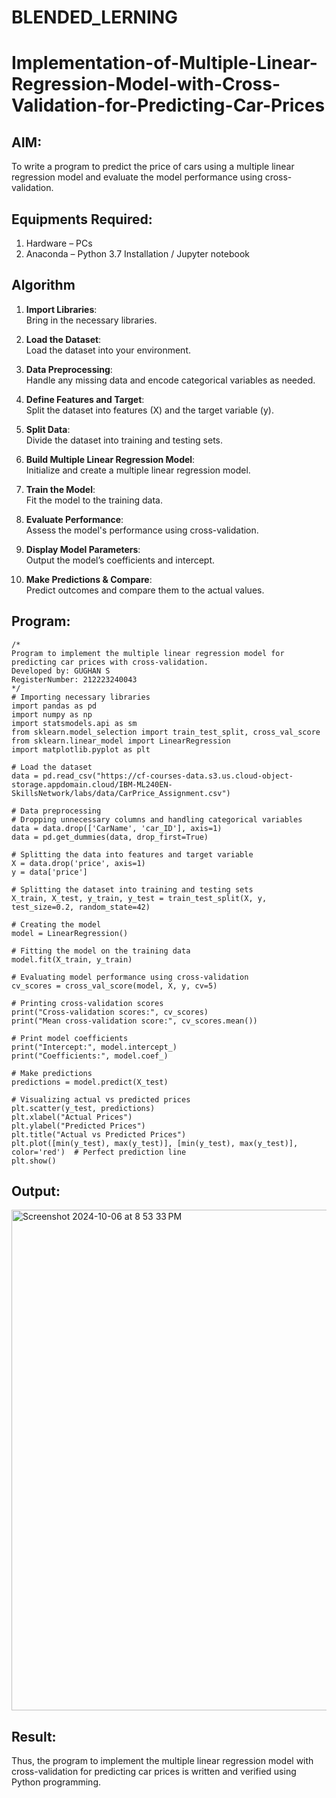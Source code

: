# BLENDED_LERNING
# Implementation-of-Multiple-Linear-Regression-Model-with-Cross-Validation-for-Predicting-Car-Prices

## AIM:
To write a program to predict the price of cars using a multiple linear regression model and evaluate the model performance using cross-validation.

## Equipments Required:
1. Hardware – PCs
2. Anaconda – Python 3.7 Installation / Jupyter notebook

## Algorithm
1. **Import Libraries**:  
   Bring in the necessary libraries.

2. **Load the Dataset**:  
   Load the dataset into your environment.

3. **Data Preprocessing**:  
   Handle any missing data and encode categorical variables as needed.

4. **Define Features and Target**:  
   Split the dataset into features (X) and the target variable (y).

5. **Split Data**:  
   Divide the dataset into training and testing sets.

6. **Build Multiple Linear Regression Model**:  
   Initialize and create a multiple linear regression model.

7. **Train the Model**:  
   Fit the model to the training data.

8. **Evaluate Performance**:  
   Assess the model's performance using cross-validation.

9. **Display Model Parameters**:  
   Output the model’s coefficients and intercept.

10. **Make Predictions & Compare**:  
    Predict outcomes and compare them to the actual values. 

## Program:
```
/*
Program to implement the multiple linear regression model for predicting car prices with cross-validation.
Developed by: GUGHAN S
RegisterNumber: 212223240043
*/
# Importing necessary libraries
import pandas as pd
import numpy as np
import statsmodels.api as sm
from sklearn.model_selection import train_test_split, cross_val_score
from sklearn.linear_model import LinearRegression
import matplotlib.pyplot as plt

# Load the dataset
data = pd.read_csv("https://cf-courses-data.s3.us.cloud-object-storage.appdomain.cloud/IBM-ML240EN-SkillsNetwork/labs/data/CarPrice_Assignment.csv")

# Data preprocessing
# Dropping unnecessary columns and handling categorical variables
data = data.drop(['CarName', 'car_ID'], axis=1)
data = pd.get_dummies(data, drop_first=True)

# Splitting the data into features and target variable
X = data.drop('price', axis=1)
y = data['price']

# Splitting the dataset into training and testing sets
X_train, X_test, y_train, y_test = train_test_split(X, y, test_size=0.2, random_state=42)

# Creating the model
model = LinearRegression()

# Fitting the model on the training data
model.fit(X_train, y_train)

# Evaluating model performance using cross-validation
cv_scores = cross_val_score(model, X, y, cv=5)

# Printing cross-validation scores
print("Cross-validation scores:", cv_scores)
print("Mean cross-validation score:", cv_scores.mean())

# Print model coefficients
print("Intercept:", model.intercept_)
print("Coefficients:", model.coef_)

# Make predictions
predictions = model.predict(X_test)

# Visualizing actual vs predicted prices
plt.scatter(y_test, predictions)
plt.xlabel("Actual Prices")
plt.ylabel("Predicted Prices")
plt.title("Actual vs Predicted Prices")
plt.plot([min(y_test), max(y_test)], [min(y_test), max(y_test)], color='red')  # Perfect prediction line
plt.show()

```

## Output:
<img width="801" alt="Screenshot 2024-10-06 at 8 53 33 PM" src="https://github.com/user-attachments/assets/1a84f7be-ffb0-4073-b864-39555861f443">


## Result:
Thus, the program to implement the multiple linear regression model with cross-validation for predicting car prices is written and verified using Python programming.

